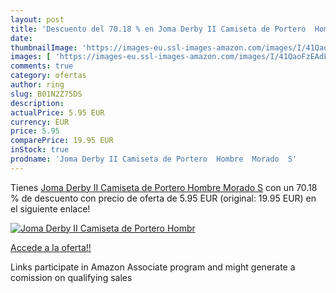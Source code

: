 ```yaml
---
layout: post
title: 'Descuento del 70.18 % en Joma Derby II Camiseta de Portero  Hombr'
date: 
thumbnailImage: 'https://images-eu.ssl-images-amazon.com/images/I/41QaoFzEAdL._SL200_.jpg'
images: [ 'https://images-eu.ssl-images-amazon.com/images/I/41QaoFzEAdL._SL200_.jpg' ]
comments: true
category: ofertas
author: ring
slug: B01N2Z75DS
description:
actualPrice: 5.95 EUR
currency: EUR
price: 5.95
comparePrice: 19.95 EUR
inStock: true
prodname: 'Joma Derby II Camiseta de Portero  Hombre  Morado  S'
---
```


Tienes [Joma Derby II Camiseta de Portero  Hombre  Morado  S](https://www.amazon.es/dp/B01N2Z75DS/?tag=tolees-21) con un 70.18 % de descuento con precio de oferta de 5.95 EUR (original: 19.95 EUR) en el siguiente enlace!

[![Joma Derby II Camiseta de Portero  Hombr](https://images-eu.ssl-images-amazon.com/images/I/41QaoFzEAdL._SL200_.jpg)](https://www.amazon.es/dp/B01N2Z75DS/?tag=tolees-21)

[Accede a la oferta!!](https://www.amazon.es/dp/B01N2Z75DS/?tag=tolees-21)

Links participate in Amazon Associate program and might generate a comission on qualifying sales


